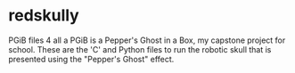 redskully
=========

PGiB files 4 all
a PGiB is a Pepper's Ghost in a Box,
my capstone project for school.
These are the 'C' and Python files to run 
the robotic skull that is presented using 
the "Pepper's Ghost" effect.
